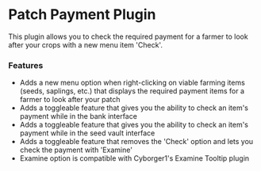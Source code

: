 # Patch Payment Plugin
This plugin allows you to check the required payment for a farmer to look after your crops with a new menu item 'Check'.

### Features
- Adds a new menu option when right-clicking on viable farming items (seeds, saplings, etc.) that displays the required payment items for a farmer to look after your patch
- Adds a toggleable feature that gives you the ability to check an item's payment while in the bank interface
- Adds a toggleable feature that gives you the ability to check an item's payment while in the seed vault interface
- Adds a toggleable feature that removes the 'Check' option and lets you check the payment with 'Examine'
- Examine option is compatible with Cyborger1's Examine Tooltip plugin